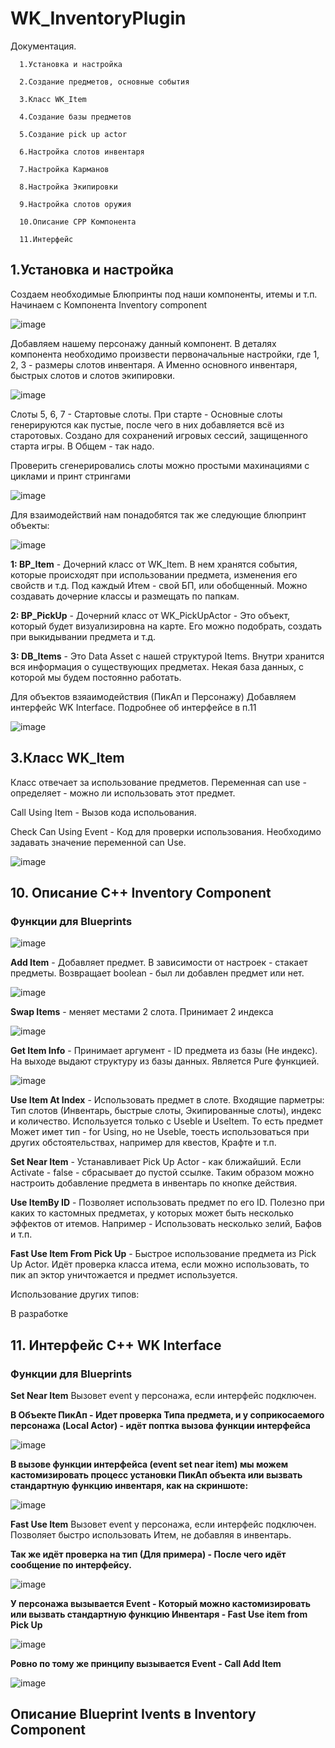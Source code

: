# WK_InventoryPlugin
Документация.

      1.Установка и настройка
      
      2.Создание предметов, основные события
      
      3.Класс WK_Item
      
      4.Создание базы предметов
      
      5.Создание pick up actor
      
      6.Настройка слотов инвентаря
      
      7.Настройка Карманов
      
      8.Настройка Экипировки
      
      9.Настройка слотов оружия  
      
      10.Описание CPP Компонента

      11.Интерфейс


**<h2>1.Установка и настройка</h2>**

Создаем необходимые Блюпринты под наши компоненты, итемы и т.п. Начинаем с Компонента Inventory component

![image](https://github.com/WoodyKoffHL/WK_InventoryPlugin/assets/116869579/729e2e1a-528a-4c81-a186-8e1e04f31fe5)

Добавляем нашему персонажу данный компонент. В деталях компонента необходимо произвести первоначальные настройки, где 1, 2, 3 - размеры слотов инвентаря. А Именно основного инвентаря, быстрых слотов и слотов экипировки. 

![image](https://github.com/WoodyKoffHL/WK_InventoryPlugin/assets/116869579/fa8f5cf5-165f-4de0-9a87-c7c07615102c)

Слоты 5, 6, 7 - Стартовые слоты. При старте - Основные слоты генерируются как пустые, после чего в них добавляется всё из старотовых. Создано для сохранений игровых сессий, защищенного старта игры. В Общем - так надо.

Проверить сгенерировались слоты можно простыми махинациями с циклами и принт стрингами 

![image](https://github.com/WoodyKoffHL/WK_InventoryPlugin/assets/116869579/a806c7c1-17c6-4dc3-8211-4c70686eea28)

Для взаимодействий нам понадобятся так же следующие блюпринт объекты:

![image](https://github.com/WoodyKoffHL/WK_InventoryPlugin/assets/116869579/8be84a7f-8717-4ec6-9717-3184f2bcca43)




**1: BP_Item** - Дочерний класс от WK_Item. В нем хранятся события, которые происходят при использовании предмета, изменения его свойств и т.д. Под каждый Итем - свой БП, или обобщенный. Можно создавать дочерние классы и размещать по папкам.

**2: BP_PickUp** - Дочерний класс от WK_PickUpActor - Это объект, который будет визуализировна на карте. Его можно подобрать, создать при выкидывании предмета и т.д.

**3: DB_Items** - Это Data Asset с нашей структурой Items. Внутри хранится вся информация о существующих предметах. Некая база данных, с которой мы будем постоянно работать.


Для объектов взяаимодействия (ПикАп и Персонажу) Добавляем интерфейс WK Interface. Подробнее об интерфейсе в п.11

![image](https://github.com/WoodyKoffHL/WK_InventoryPlugin/assets/116869579/3cc3327d-f03a-46a8-9400-b8ba31e4e31c)




**<h2>3.Класс WK_Item</h2>**

Класс отвечает за использование предметов. Переменная can use - определяет - можно ли использовать этот предмет.

Call Using Item - Вызов кода испольования.

Check Can Using Event - Код для проверки использования. Необходимо задавать значение переменной can Use.

![image](https://github.com/WoodyKoffHL/WK_InventoryPlugin/assets/116869579/cd909a02-997e-40ad-96ea-94415c22e8fb)


**<h2>10. Описание С++ Inventory Component</h2>**

**<h3>Функции для Blueprints</h3>**

![image](https://github.com/WoodyKoffHL/WK_InventoryPlugin/assets/116869579/5c641135-8328-4152-b8b1-2f1ad2143ba8)

**Add Item** - Добавляет предмет. В зависимости от настроек - стакает предметы. Возвращает boolean - был ли добавлен предмет или нет.

![image](https://github.com/WoodyKoffHL/WK_InventoryPlugin/assets/116869579/bb0620a1-0066-49c8-8980-3dabe2d974c4)

**Swap Items** - меняет местами 2 слота. Принимает 2 индекса

![image](https://github.com/WoodyKoffHL/WK_InventoryPlugin/assets/116869579/6eb43427-d69e-46a1-8de1-5665a6bc6bec)

**Get Item Info** - Принимает аргумент - ID предмета из базы (Не индекс). На выходе выдают структуру из базы данных. Является Pure функцией.

![image](https://github.com/WoodyKoffHL/WK_InventoryPlugin/assets/116869579/e3e80076-c87c-41a9-9901-eb5f142b6325)

**Use Item At Index** - Использовать предмет в слоте. Входящие парметры: Тип слотов (Инвентарь, быстрые слоты, Экипированные слоты), индекс и количество. Используется только с Useble и UseItem. То есть предмет Может имет тип - for Using, но не Useble, тоесть  использоваться при других обстоятельствах, например для квестов, Крафте и т.п.

**Set Near Item** - Устанавливает Pick Up Actor - как ближайший. Если Activate - false - сбрасывает до пустой ссылке. Таким образом можно настроить добавление предмета в инвентарь по кнопке действия.

**Use ItemBy ID** - Позволяет использовать предмет по его ID. Полезно при каких то кастомных предметах, у которых может быть несколько эффектов от итемов. Например - Использовать несколько зелий, Бафов и т.п. 

**Fast Use Item From Pick Up** - Быстрое использование предмета из Pick Up Actor. Идёт проверка класса итема, если можно использовать, то пик ап эктор уничтожается и предмет используется. 

Использование других типов:

В разработке

**<h2>11. Интерфейс С++ WK Interface</h2>**

**<h3>Функции для Blueprints</h3>**

**Set Near Item**  Вызовет event у персонажа, если интерфейс подключен. 

**В Объекте ПикАп - Идет проверка Типа предмета, и у соприкосаемого персонажа (Local Actor) - идёт поптка вызова функции интерфейса**

![image](https://github.com/WoodyKoffHL/WK_InventoryPlugin/assets/116869579/6bc2640e-4692-47f5-9b48-bb7384b53ebd)

**В вызове функции интерфейса (event set near item) мы можем кастомизировать процесс установки ПикАп объекта или вызвать стандартную функцию инвентаря, как на скриншоте:**

![image](https://github.com/WoodyKoffHL/WK_InventoryPlugin/assets/116869579/748e4987-ca8e-449a-9847-f9ac7dbb11c8)

**Fast Use Item**  Вызовет event у персонажа, если интерфейс подключен. Позволяет быстро использовать Итем, не добавляя в инвентарь.

**Так же идёт проверка на тип (Для примера) - После чего идёт сообщение по интерфейсу.**

![image](https://github.com/WoodyKoffHL/WK_InventoryPlugin/assets/116869579/c670397c-ebcc-4ce0-8e8f-141eca1eec16)

**У персонажа вызывается Event  - Который можно кастомизировать или вызвать стандартную функцию Инвентаря - Fast Use item from Pick Up**

![image](https://github.com/WoodyKoffHL/WK_InventoryPlugin/assets/116869579/9764d26d-b609-4263-b7e1-1e56a333af75)

**Ровно по тому же принципу вызывается Event - Call Add Item**

![image](https://github.com/WoodyKoffHL/WK_InventoryPlugin/assets/116869579/b5d65b6f-e4eb-4ee9-b6c3-87d113f84097)








**<h2>Описание Blueprint Ivents в Inventory Component</h2>**


